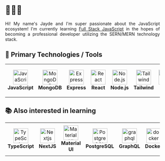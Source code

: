 # 👋👋👋

<div align="justify">
  Hi! My name's Jayde and I'm super passionate about the JavaScript ecosystem! I'm currently learning <a href="https://www.theodinproject.com/paths/full-stack-javascript/courses/javascript" target="_blank">Full Stack JavaScript</a> in the hopes of becoming a professional developer utilizing the SERN/MERN technology stack.
</div>

## 🔧 Primary Technologies / Tools

<table>
  <tr>
      <td align="center" height="108" width="108">
      <img
        src="https://cdn.jsdelivr.net/gh/devicons/devicon/icons/javascript/javascript-plain.svg"
        width="48"
        height="48"
        alt="JavaScript"
      />
      <br /><strong>JavaScript</strong>
    </td>
     <td align="center" height="108" width="108">
      <img
        src="https://cdn.jsdelivr.net/gh/devicons/devicon/icons/mongodb/mongodb-original.svg"
        width="48"
        height="48"
        alt="MongoDB"
      />
      <br /><strong>MongoDB</strong>
    </td>
     <td align="center" height="108" width="108">
      <img
        src="https://cdn.jsdelivr.net/gh/devicons/devicon/icons/express/express-original.svg"
        width="48"
        height="48"
        alt="Express"
      />
      <br /><strong>Express</strong>
    </td>
    <td align="center" height="108" width="108">
      <img
        src="https://cdn.jsdelivr.net/gh/devicons/devicon/icons/react/react-original.svg"
        width="48"
        height="48"
        alt="React"
      />
      <br /><strong>React</strong>
    </td>
      <td align="center" height="108" width="108">
      <img
        src="https://cdn.jsdelivr.net/gh/devicons/devicon/icons/nodejs/nodejs-original.svg"
        width="48"
        height="48"
        alt="Node.js"
      />
      <br /><strong>Node.js</strong>
    </td>
       <td align="center" height="108" width="108">
      <img
        src="https://cdn.jsdelivr.net/gh/devicons/devicon/icons/tailwindcss/tailwindcss-plain.svg"
        width="48"
        height="48"
        alt="Tailwind"
      />
      <br /><strong>Tailwind</strong>
    </td>
    <td align="center" height="108" width="108">
      <img
        src="https://cdn.jsdelivr.net/gh/devicons/devicon/icons/git/git-original.svg"
        width="48"
        height="48"
        alt="Git"
      />
      <br /><strong>Git</strong>
    </td>
   <td align="center" height="108" width="108">
      <img
        src="https://cdn.jsdelivr.net/gh/devicons/devicon/icons/ubuntu/ubuntu-plain.svg"
        width="48"
        height="48"
        alt="ubuntu"
      />
      <br /><strong>UbuntuOS</strong>
    </td>
   <td align="center" height="108" width="108">
      <img
        src="https://cdn.jsdelivr.net/gh/devicons/devicon/icons/mysql/mysql-original-wordmark.svg"
        width="48"
        height="48"
        alt="mysql"
      />
      <br /><strong>MySQL</strong>
    </td>
  </tr>
</table>

## 📚 Also interested in learning

<table>
  <tr>
      <td align="center" height="108" width="108">
      <img
        src="https://cdn.jsdelivr.net/gh/devicons/devicon/icons/typescript/typescript-plain.svg"
        width="48"
        height="48"
        alt="TypeScript"
      />
      <br /><strong>TypeScript</strong>
    </td>
     <td align="center" height="108" width="108">
      <img
        src="https://cdn.jsdelivr.net/gh/devicons/devicon/icons/nextjs/nextjs-original-wordmark.svg"
        width="48"
        height="48"
        alt="Nextjs"
      />
      <br /><strong>NextJS</strong>
    </td>
    <td align="center" height="108" width="108">
      <img
        src="https://cdn.jsdelivr.net/gh/devicons/devicon/icons/materialui/materialui-original.svg"
        width="48"
        height="48"
        alt="Material UI"
      />
      <br /><strong>Material UI</strong>
    </td>
   <td align="center" height="108" width="108">
      <img
        src="https://cdn.jsdelivr.net/gh/devicons/devicon/icons/postgresql/postgresql-original.svg"
        width="48"
        height="48"
        alt="PostgreSQL"
      />
      <br /><strong>PostgreSQL</strong>
    </td>
    <td align="center" height="108" width="108">
      <img
        src="https://cdn.jsdelivr.net/gh/devicons/devicon/icons/graphql/graphql-plain.svg"
        width="48"
        height="48"
        alt="graphql"
      />
      <br /><strong>GraphQL</strong>
    </td>
   <td align="center" height="108" width="108">
      <img
        src="https://cdn.jsdelivr.net/gh/devicons/devicon/icons/docker/docker-original.svg"
        width="48"
        height="48"
        alt="docker"
      />
      <br /><strong>Docker</strong>
    </td>
   <td align="center" height="108" width="108">
      <img
        src="https://cdn.jsdelivr.net/gh/devicons/devicon/icons/threejs/threejs-original.svg"
        width="48"
        height="48"
        alt="threejs"
      />
      <br /><strong>ThreeJS</strong>
    </td>
   <td align="center" height="108" width="108">
      <img
        src="https://cdn.jsdelivr.net/gh/devicons/devicon/icons/react/react-original.svg"
        width="48"
        height="48"
        alt="React"
      />
      <br /><strong>Native</strong>
   </td>
   <td align="center" height="108" width="108">
      <img
        src="https://cdn.jsdelivr.net/gh/devicons/devicon/icons/bash/bash-plain.svg"
        width="48"
        height="48"
        alt="Bash"
      />
      <br /><strong>Bash</strong>
   </td>
  </tr>
</table>
<!-- 
## 📈 Stats

<img
  src="https://github-readme-stats.vercel.app/api?username=J-boardman&show_icons=true&theme=react&&hide_border=true"
  width="48%"
/>
<img
  src="https://github-readme-streak-stats.herokuapp.com/?user=J-boardman&&theme=react&&hide_border=true"
  width="48%"
/>

 -->
